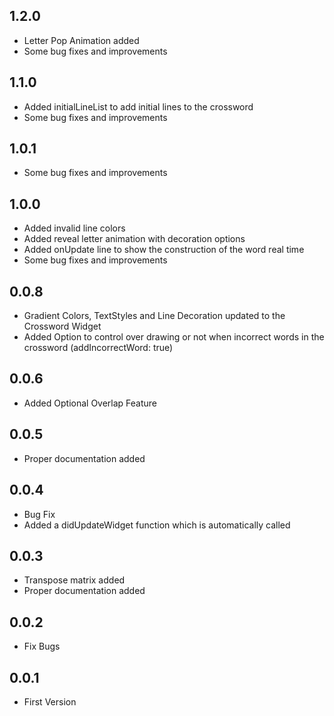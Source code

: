 ## 1.2.0

* Letter Pop Animation added
* Some bug fixes and improvements

## 1.1.0

* Added initialLineList to add initial lines to the crossword
* Some bug fixes and improvements

## 1.0.1

* Some bug fixes and improvements

## 1.0.0

* Added invalid line colors
* Added reveal letter animation with decoration options
* Added onUpdate line to show the construction of the word real time
* Some bug fixes and improvements

## 0.0.8

* Gradient Colors, TextStyles and Line Decoration updated to the Crossword Widget
* Added Option to control over drawing or not when incorrect words in the crossword (addIncorrectWord: true)

## 0.0.6

* Added Optional Overlap Feature

## 0.0.5

* Proper documentation added

## 0.0.4

* Bug Fix
* Added a didUpdateWidget function which is automatically called

## 0.0.3

* Transpose matrix added
* Proper documentation added

## 0.0.2

* Fix Bugs

## 0.0.1

* First Version


